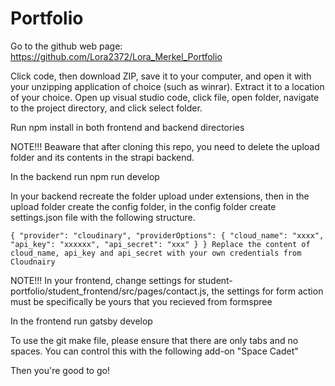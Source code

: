 # Portfolio
Go to the github web page: https://github.com/Lora2372/Lora_Merkel_Portfolio

Click code, then download ZIP, save it to your computer, and open it with your unzipping application of choice (such as winrar). Extract it to a location of your choice. Open up visual studio code, click file, open folder, navigate to the project directory, and click select folder.

Run npm install in both frontend and backend directories

NOTE!!! Beaware that after cloning this repo, you need to delete the upload folder and its contents in the strapi backend.

In the backend run npm run develop

In your backend recreate the folder upload under extensions, then in the upload folder create the config folder, in the config folder create settings.json file with the following structure.

    { "provider": "cloudinary", "providerOptions": { "cloud_name": "xxxx", "api_key": "xxxxxx", "api_secret": "xxx" } } Replace the content of cloud_name, api_key and api_secret with your own credentials from Cloudnairy

NOTE!!! In your frontend, change settings for student-portfolio/student_frontend/src/pages/contact.js, the settings for form action must be specifically be yours that you recieved from formspree

In the frontend run gatsby develop

To use the git make file, please ensure that there are only tabs and no spaces. You can control this with the following add-on "Space Cadet"

Then you're good to go!
